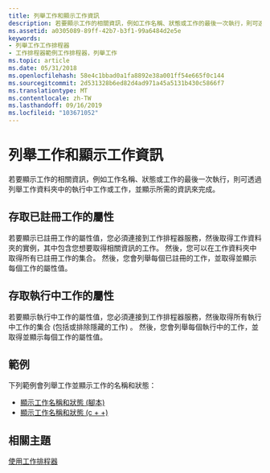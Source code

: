 ```yaml
---
title: 列舉工作和顯示工作資訊
description: 若要顯示工作的相關資訊，例如工作名稱、狀態或工作的最後一次執行，則可透過列舉工作資料夾中的執行中工作或工作，並顯示所需的資訊來完成。
ms.assetid: a0305089-89ff-42b7-b3f1-99a6484d2e5e
keywords:
- 列舉工作工作排程器
- 工作排程器範例工作排程器，列舉工作
ms.topic: article
ms.date: 05/31/2018
ms.openlocfilehash: 58e4c1bbad0a1fa8892e38a001ff54e665f0c144
ms.sourcegitcommit: 2d531328b6ed82d4ad971a45a5131b430c5866f7
ms.translationtype: MT
ms.contentlocale: zh-TW
ms.lasthandoff: 09/16/2019
ms.locfileid: "103671052"
---
```

# <a name="enumerating-tasks-and-displaying-task-information"></a>列舉工作和顯示工作資訊

若要顯示工作的相關資訊，例如工作名稱、狀態或工作的最後一次執行，則可透過列舉工作資料夾中的執行中工作或工作，並顯示所需的資訊來完成。

## <a name="accessing-properties-of-registered-tasks"></a>存取已註冊工作的屬性

若要顯示已註冊工作的屬性值，您必須連接到工作排程器服務，然後取得工作資料夾的實例，其中包含您想要取得相關資訊的工作。 然後，您可以在工作資料夾中取得所有已註冊工作的集合。 然後，您會列舉每個已註冊的工作，並取得並顯示每個工作的屬性值。

## <a name="accessing-properties-of-running-tasks"></a>存取執行中工作的屬性

若要顯示執行中工作的屬性值，您必須連接到工作排程器服務，然後取得所有執行中工作的集合 (包括或排除隱藏的工作) 。 然後，您會列舉每個執行中的工作，並取得並顯示每個工作的屬性值。

## <a name="example"></a>範例

下列範例會列舉工作並顯示工作的名稱和狀態：

-   [顯示工作名稱和狀態 (腳本) ](displaying-task-names-and-state--scripting-.md)
-   [顯示工作名稱和狀態 (c + +) ](displaying-task-names-and-state--c---.md)

## <a name="related-topics"></a>相關主題

<dl> <dt>

[使用工作排程器](using-the-task-scheduler.md)
</dt> </dl>

 

 




